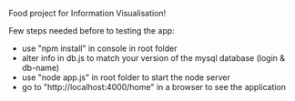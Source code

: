 Food project for Information Visualisation!

Few steps needed before to testing the app:
- use "npm install" in console in root folder
- alter info in db.js to match your version of the mysql database (login & db-name)
- use "node app.js" in root folder to start the node server
- go to "http://localhost:4000/home" in a browser to see the application
